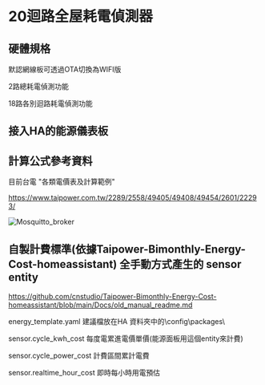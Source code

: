 # 20迴路全屋耗電偵測器
## 硬體規格 

默認網線板可透過OTA切換為WIFI版

2路總耗電偵測功能

18路各別迴路耗電偵測功能

## 接入HA的能源儀表板




## 計算公式參考資料

目前台電 "各類電價表及計算範例"

https://www.taipower.com.tw/2289/2558/49405/49408/49454/2601/22293/

![Mosquitto_broker](/hollow_clock/image/002822.png)


## 自製計費標準(依據Taipower-Bimonthly-Energy-Cost-homeassistant) 全手動方式產生的 sensor entity

https://github.com/cnstudio/Taipower-Bimonthly-Energy-Cost-homeassistant/blob/main/Docs/old_manual_readme.md

energy_template.yaml 建議檔放在HA 資料夾中的\config\packages\

sensor.cycle_kwh_cost  每度電累進電價單價(能源面板用這個entity來計費)

sensor.cycle_power_cost 計費區間累計電費

sensor.realtime_hour_cost 即時每小時用電預估
